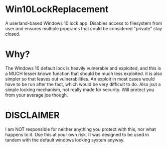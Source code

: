 # Win10LockReplacement
A userland-based Windows 10 lock app. Disables access to filesystem from user and ensures multiple programs that could be considered "private" stay closed.
# Why?
The Windows 10 default lock is heavily vulnerable and exploited, and this is a MUCH lesser known function that should be much less exploited. it is also simpler so that leaves out vulnerabilities. An exploit in most cases would have to be run after the fact, which would be very difficult to do. Also jsut a simple locking mechanism, not really made for security. Will protect you from your average joe though.
# DISCLAIMER
I am NOT responsible for neither anything you protect with this, nor what happens to it. Use this at your own risk. It was designed to be used in tandem with the default windows locking system anyway.
